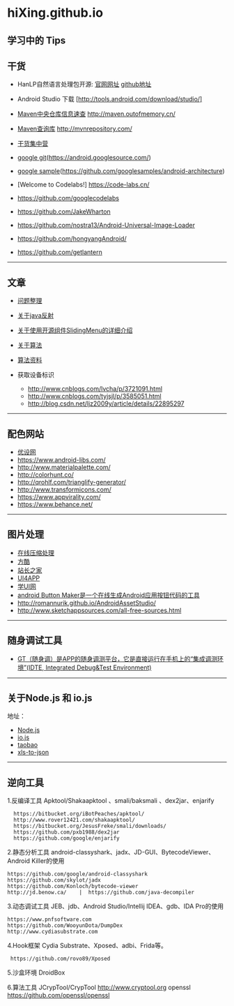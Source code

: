 # hiXing.github.io



学习中的 Tips
-----------
## 干货


* HanLP自然语言处理包开源:
	[官网网址](http://www.hankcs.com/nlp/hanlp.html)
	[github地址](https://github.com/hankcs/HanLP)

* Android Studio 下载 [http://tools.android.com/download/studio/]

* [Maven中央仓库信息速查](http://maven.outofmemory.cn/) http://maven.outofmemory.cn/
* [Maven查询库](http://mvnrepository.com/) http://mvnrepository.com/

* [干货集中营](http://gank.io/)

* [google git](https://android.googlesource.com/)(https://android.googlesource.com/)

* [google sample](https://github.com/googlesamples/android-architecture)(https://github.com/googlesamples/android-architecture)

* [Welcome to Codelabs!] https://code-labs.cn/
* https://github.com/googlecodelabs




* https://github.com/JakeWharton
  
* https://github.com/nostra13/Android-Universal-Image-Loader
	
* https://github.com/hongyangAndroid/
 
* https://github.com/getlantern
 
---------------------------------------------------------------------------------

## 文章
* [问题整理](https://github.com/leerduo/InterviewQuestion)

* [关于java反射](http://a.codekk.com/detail/Android/Mr.Simple/%E5%85%AC%E5%85%B1%E6%8A%80%E6%9C%AF%E7%82%B9%E4%B9%8B%20Java%20%E5%8F%8D%E5%B0%84%20Reflection)

* [关于使用开源组件SlidingMenu的详细介绍](http://blog.csdn.net/vipzjyno1/article/details/23614675)

* [关于算法](http://blog.csdn.net/v_JULY_v)
* [算法资料](https://github.com/pedrovgs/Algorithms)

* 获取设备标识
	* http://www.cnblogs.com/lvcha/p/3721091.html
	* http://www.cnblogs.com/tyjsjl/p/3585051.html
	* http://blog.csdn.net/ljz2009y/article/details/22895297


---------------------------------------------------------------------------------

## 配色网站
* [优设网](http://www.uisdc.com/new-for-designers-january-2016?hmsr=toutiao.io&utm_medium=toutiao.io&utm_source=toutiao.io)
* https://www.android-libs.com/
* http://www.materialpalette.com/
* http://colorhunt.co/
* http://qrohlf.com/trianglify-generator/
* http://www.transformicons.com/
* https://www.appvirality.com/
* https://www.behance.net/

---------------------------------------------------------------------------------
## 图片处理
* [在线压缩处理](https://tinypng.com/)
* [方酷](http://www.fondcool.com/download.html?&p=5#post_list)
* [站长之家](http://sc.chinaz.com/info/130510207199.htm)
* [UI4APP](http://ui4app.com/category/loginregiste)
* [学UI网](http://www.xueui.cn/)
* [android Button Maker是一个在线生成Android应用按钮代码的工具](http://angrytools.com/android/button/)
* http://romannurik.github.io/AndroidAssetStudio/
* http://www.sketchappsources.com/all-free-sources.html

--------
## 随身调试工具
* [GT（随身调）是APP的随身调测平台，它是直接运行在手机上的“集成调测环境”(IDTE, Integrated Debug&Test Environment)](http://gt.tencent.com/)

--------
## 关于Node.js 和 io.js
地址：

* [Node.js](https://nodejs.org/en/)
* [io.js](https://iojs.org/en/)
* [taobao](http://npm.taobao.org/)
* [xls-to-json](https://www.npmjs.com/package/xls-to-json)

-----------
## 逆向工具
1.反编译工具
	 Apktool/Shakaapktool 、smali/baksmali 、dex2jar、enjarify
	 
	  https://bitbucket.org/iBotPeaches/apktool/
	  http://www.rover12421.com/shakaapktool/
	  https://bitbucket.org/JesusFreke/smali/downloads/
	  https://github.com/pxb1988/dex2jar
	  https://github.com/google/enjarify
	
	 
2.静态分析工具
	android-classyshark、jadx、JD-GUI、BytecodeViewer、Android Killer的使用
	
	https://github.com/google/android-classyshark
	https://github.com/skylot/jadx
	https://github.com/Konloch/bytecode-viewer
	http://jd.benow.ca/    |  https://github.com/java-decompiler


3.动态调试工具
	JEB、jdb、Android Studio/Intellij IDEA、gdb、IDA Pro的使用
	
	https://www.pnfsoftware.com
	https://github.com/WooyunDota/DumpDex
	http://www.cydiasubstrate.com



4.Hook框架
	 Cydia Substrate、Xposed、adbi、Frida等。
	 
	 https://github.com/rovo89/Xposed
	 

5.沙盒环境
	 DroidBox	

6.算法工具
	JCrypTool/CrypTool http://www.cryptool.org
	openssl https://github.com/openssl/openssl


 

